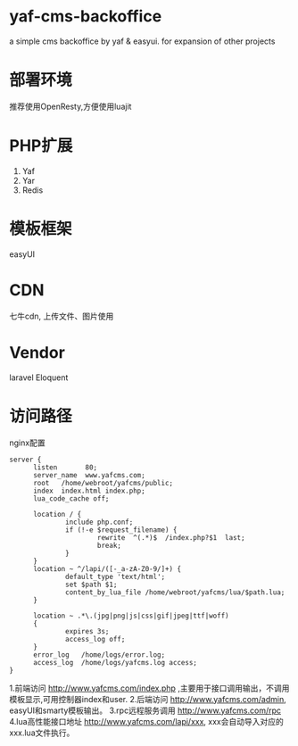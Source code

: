 # yaf-cms-backoffice
a simple cms backoffice by yaf &amp; easyui.  for expansion of other projects

部署环境
===================================
  推荐使用OpenResty,方便使用luajit
  
PHP扩展
===================================
  1. Yaf
  2. Yar
  3. Redis
  
模板框架
===================================
  easyUI
  
 CDN
===================================
  七牛cdn, 上传文件、图片使用
  
Vendor
===================================
  laravel Eloquent
   
访问路径
===================================
  nginx配置
  ```
  server {
        listen       80;
        server_name  www.yafcms.com;
        root   /home/webroot/yafcms/public;
        index  index.html index.php;
        lua_code_cache off;

        location / {
                include php.conf;
                if (!-e $request_filename) {
                        rewrite  ^(.*)$  /index.php?$1  last;
                        break;
                }
        }
        location ~ ^/lapi/([-_a-zA-Z0-9/]+) {
                default_type 'text/html';
                set $path $1;
                content_by_lua_file /home/webroot/yafcms/lua/$path.lua;
        }

        location ~ .*\.(jpg|png|js|css|gif|jpeg|ttf|woff)
        {
                expires 3s;
                access_log off;
        }
        error_log   /home/logs/error.log;
        access_log  /home/logs/yafcms.log access;
}
```
  
  
  
  1.前端访问 http://www.yafcms.com/index.php ,主要用于接口调用输出，不调用模板显示,可用控制器index和user.
  2.后端访问 http://www.yafcms.com/admin,  easyUI和smarty模板输出。
  3.rpc远程服务调用 http://www.yafcms.com/rpc
  4.lua高性能接口地址 http://www.yafcms.com/lapi/xxx, xxx会自动导入对应的xxx.lua文件执行。
  
  
